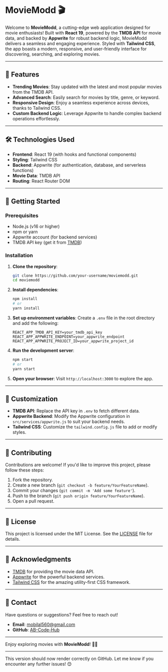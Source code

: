 

# MovieModd 🎬

Welcome to **MovieModd**, a cutting-edge web application designed for movie enthusiasts! Built with **React 19**, powered by the **TMDB API** for movie data, and backed by **Appwrite** for robust backend logic, MovieModd delivers a seamless and engaging experience. Styled with **Tailwind CSS**, the app boasts a modern, responsive, and user-friendly interface for discovering, searching, and exploring movies.

---

## 🌟 Features

- **Trending Movies**: Stay updated with the latest and most popular movies from the TMDB API.
- **Advanced Search**: Easily search for movies by title, genre, or keyword.
- **Responsive Design**: Enjoy a seamless experience across devices, thanks to Tailwind CSS.
- **Custom Backend Logic**: Leverage Appwrite to handle complex backend operations effortlessly.

---

## 🛠️ Technologies Used

- **Frontend**: React 19 (with hooks and functional components)  
- **Styling**: Tailwind CSS  
- **Backend**: Appwrite (for authentication, database, and serverless functions)  
- **Movie Data**: TMDB API  
- **Routing**: React Router DOM  

---

## 🚀 Getting Started

### Prerequisites

- Node.js (v16 or higher)
- npm or yarn
- Appwrite account (for backend services)
- TMDB API key (get it from [TMDB](https://www.themoviedb.org/settings/api))

### Installation

1. **Clone the repository**:
   ```bash
   git clone https://github.com/your-username/moviemodd.git
   cd moviemodd
   ```

2. **Install dependencies**:
   ```bash
   npm install
   # or
   yarn install
   ```

3. **Set up environment variables**:
   Create a `.env` file in the root directory and add the following:
   ```env
   REACT_APP_TMDB_API_KEY=your_tmdb_api_key
   REACT_APP_APPWRITE_ENDPOINT=your_appwrite_endpoint
   REACT_APP_APPWRITE_PROJECT_ID=your_appwrite_project_id
   ```

4. **Run the development server**:
   ```bash
   npm start
   # or
   yarn start
   ```

5. **Open your browser**:
   Visit `http://localhost:3000` to explore the app.

---

## 🔧 Customization

- **TMDB API**: Replace the API key in `.env` to fetch different data.
- **Appwrite Backend**: Modify the Appwrite configuration in `src/services/appwrite.js` to suit your backend needs.
- **Tailwind CSS**: Customize the `tailwind.config.js` file to add or modify styles.

---

## 🤝 Contributing

Contributions are welcome! If you'd like to improve this project, please follow these steps:

1. Fork the repository.
2. Create a new branch (`git checkout -b feature/YourFeatureName`).
3. Commit your changes (`git commit -m 'Add some feature'`).
4. Push to the branch (`git push origin feature/YourFeatureName`).
5. Open a pull request.

---

## 📄 License

This project is licensed under the MIT License. See the [LICENSE](LICENSE) file for details.

---

## 🙏 Acknowledgments

- [TMDB](https://www.themoviedb.org/) for providing the movie data API.
- [Appwrite](https://appwrite.io/) for the powerful backend services.
- [Tailwind CSS](https://tailwindcss.com/) for the amazing utility-first CSS framework.

---

## 📧 Contact

Have questions or suggestions? Feel free to reach out!

- **Email**: mobilal560@gmail.com  
- **GitHub**: [AB-Code-Hub](https://github.com/AB-code-Hub)  

---

Enjoy exploring movies with **MovieModd**! 🎥🍿  

---

This version should now render correctly on GitHub. Let me know if you encounter any further issues! 😊

